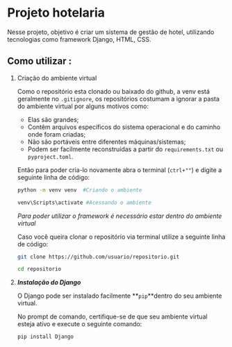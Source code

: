 
# Projeto hotelaria

Nesse projeto, objetivo é criar um sistema de gestão de hotel, utilizando tecnologias como framework Django, HTML, CSS. 

## Como utilizar :

1. Criação do ambiente virtual
    
    Como o repositório esta clonado ou baixado do github, a venv está geralmente no `.gitignore`, os repositórios costumam a ignorar a pasta do ambiente virtual por alguns motivos como: 
    
    - Elas são grandes;
    - Contêm arquivos específicos do sistema operacional e do caminho onde foram criadas;
    - Não são portáveis entre diferentes máquinas/sistemas;
    - Podem ser facilmente reconstruídas a partir do `requirements.txt` ou `pyproject.toml`.
    
    Então para poder cria-lo novamente abra o terminal (`ctrl+""`) e digite a seguinte linha de código:
    
    ```bash
    python -m venv venv  #Criando o ambiente 
    
    venv\Scripts\activate #Acessando o ambiente
    ```
    
    *Para poder utilizar o framework é necessário estar dentro do ambiente virtual*
    
    Caso você queira clonar o repositório via terminal utilize a seguinte linha de código:
    
    ```bash
    git clone https://github.com/usuario/repositorio.git
    
    cd repositorio
    ```
    

1. ***Instalação do Django***
    
    O Django pode ser instalado facilmente **`pip`**dentro do seu ambiente virtual.
    
    No prompt de comando, certifique-se de que seu ambiente virtual esteja ativo e execute o seguinte comando:
    
    ```bash
    pip install Django
    ```
    

